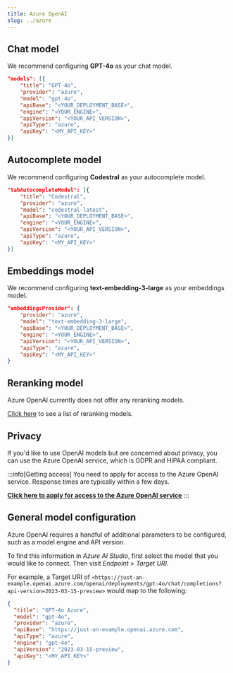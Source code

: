 ```yaml
---
title: Azure OpenAI
slug: ../azure
---
```


## Chat model

We recommend configuring **GPT-4o** as your chat model.

```json title="config.json"
"models": [{
    "title": "GPT-4o",
    "provider": "azure",
    "model": "gpt-4o",
    "apiBase": "<YOUR_DEPLOYMENT_BASE>",
    "engine": "<YOUR_ENGINE>",
    "apiVersion": "<YOUR_API_VERSION>",
    "apiType": "azure",
    "apiKey": "<MY_API_KEY>"
}]
```

## Autocomplete model

We recommend configuring **Codestral** as your autocomplete model.

```json title="config.json"
"tabAutocompleteModel": [{
    "title": "Codestral",
    "provider": "azure",
    "model": "codestral-latest",
    "apiBase": "<YOUR_DEPLOYMENT_BASE>",
    "engine": "<YOUR_ENGINE>",
    "apiVersion": "<YOUR_API_VERSION>",
    "apiType": "azure",
    "apiKey": "<MY_API_KEY>"
}]
```

## Embeddings model

We recommend configuring **text-embedding-3-large** as your embeddings model.

```json title="config.json"
"embeddingsProvider": {
    "provider": "azure",
    "model": "text-embedding-3-large",
    "apiBase": "<YOUR_DEPLOYMENT_BASE>",
    "engine": "<YOUR_ENGINE>",
    "apiVersion": "<YOUR_API_VERSION>",
    "apiType": "azure",
    "apiKey": "<MY_API_KEY>"
}
```

## Reranking model

Azure OpenAI currently does not offer any reranking models.

[Click here](../../model-types/reranking.md) to see a list of reranking models.

## Privacy

If you'd like to use OpenAI models but are concerned about privacy, you can use the Azure OpenAI service, which is GDPR and HIPAA compliant.

:::info[Getting access]
You need to apply for access to the Azure OpenAI service. Response times are typically within a few days.

**[Click here to apply for access to the Azure OpenAI service](https://azure.microsoft.com/en-us/products/ai-services/openai-service)**
:::

## General model configuration

Azure OpenAI requires a handful of additional parameters to be configured, such as a model engine and API version.

To find this information in _Azure AI Studio_, first select the model that you would like to connect. Then visit _Endpoint_ > _Target URI_.

For example, a Target URI of `<https://just-an-example.openai.azure.com/openai/deployments/gpt-4o/chat/completions?api-version=2023-03-15-preview>` would map to the following:

```json
{
  "title": "GPT-4o Azure",
  "model": "gpt-4o",
  "provider": "azure",
  "apiBase": "https://just-an-example.openai.azure.com",
  "apiType": "azure",
  "engine": "gpt-4o",
  "apiVersion": "2023-03-15-preview",
  "apiKey": "<MY_API_KEY>"
}
```
